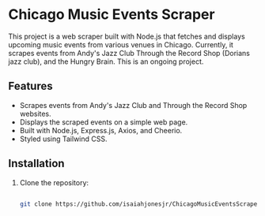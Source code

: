 # Chicago Music Events Scraper

This project is a web scraper built with Node.js that fetches and displays upcoming music events from various venues in Chicago. Currently, it scrapes events from Andy's Jazz Club  Through the Record Shop (Dorians jazz club), and the Hungry Brain. This is an ongoing project. 

## Features

- Scrapes events from Andy's Jazz Club and Through the Record Shop websites.
- Displays the scraped events on a simple web page.
- Built with Node.js, Express.js, Axios, and Cheerio.
- Styled using Tailwind CSS.

## Installation

1. Clone the repository:

   ```bash

   git clone https://github.com/isaiahjonesjr/ChicagoMusicEventsScraper.git

